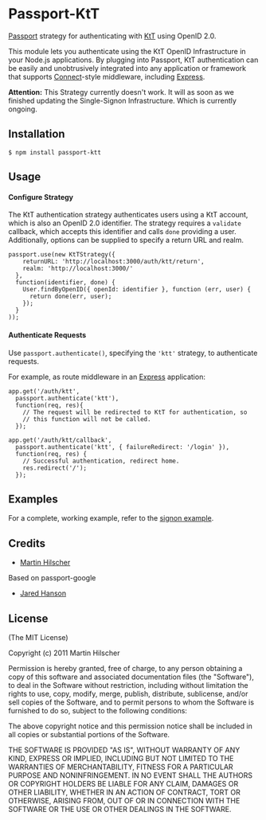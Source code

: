 # Passport-KtT

[Passport](http://passportjs.org/) strategy for authenticating with [KtT](http://id.kreativitaet-trifft-technik.de/openidserver)
using OpenID 2.0.

This module lets you authenticate using the KtT OpenID Infrastructure in your Node.js applications.
By plugging into Passport, KtT authentication can be easily and
unobtrusively integrated into any application or framework that supports
[Connect](http://www.senchalabs.org/connect/)-style middleware, including
[Express](http://expressjs.com/).

**Attention:** This Strategy currently doesn't work. It will as soon as we finished updating the Single-Signon Infrastructure. Which is currently ongoing.


## Installation

    $ npm install passport-ktt

## Usage

#### Configure Strategy

The KtT authentication strategy authenticates users using a KtT account,
which is also an OpenID 2.0 identifier.  The strategy requires a `validate`
callback, which accepts this identifier and calls `done` providing a user.
Additionally, options can be supplied to specify a return URL and realm.

    passport.use(new KtTStrategy({
        returnURL: 'http://localhost:3000/auth/ktt/return',
        realm: 'http://localhost:3000/'
      },
      function(identifier, done) {
        User.findByOpenID({ openId: identifier }, function (err, user) {
          return done(err, user);
        });
      }
    ));

#### Authenticate Requests

Use `passport.authenticate()`, specifying the `'ktt'` strategy, to
authenticate requests.

For example, as route middleware in an [Express](http://expressjs.com/)
application:

    app.get('/auth/ktt',
      passport.authenticate('ktt'),
      function(req, res){
        // The request will be redirected to KtT for authentication, so
        // this function will not be called.
      });

    app.get('/auth/ktt/callback', 
      passport.authenticate('ktt', { failureRedirect: '/login' }),
      function(req, res) {
        // Successful authentication, redirect home.
        res.redirect('/');
      });

## Examples

For a complete, working example, refer to the [signon example](https://github.com/ktt-ol/passport-ktt/tree/master/examples/signon).

## Credits

- [Martin Hilscher](http://github.com/xinitrc)

Based on passport-google

- [Jared Hanson](http://github.com/jaredhanson)

## License

(The MIT License)

Copyright (c) 2011 Martin Hilscher

Permission is hereby granted, free of charge, to any person obtaining a copy of
this software and associated documentation files (the "Software"), to deal in
the Software without restriction, including without limitation the rights to
use, copy, modify, merge, publish, distribute, sublicense, and/or sell copies of
the Software, and to permit persons to whom the Software is furnished to do so,
subject to the following conditions:

The above copyright notice and this permission notice shall be included in all
copies or substantial portions of the Software.

THE SOFTWARE IS PROVIDED "AS IS", WITHOUT WARRANTY OF ANY KIND, EXPRESS OR
IMPLIED, INCLUDING BUT NOT LIMITED TO THE WARRANTIES OF MERCHANTABILITY, FITNESS
FOR A PARTICULAR PURPOSE AND NONINFRINGEMENT. IN NO EVENT SHALL THE AUTHORS OR
COPYRIGHT HOLDERS BE LIABLE FOR ANY CLAIM, DAMAGES OR OTHER LIABILITY, WHETHER
IN AN ACTION OF CONTRACT, TORT OR OTHERWISE, ARISING FROM, OUT OF OR IN
CONNECTION WITH THE SOFTWARE OR THE USE OR OTHER DEALINGS IN THE SOFTWARE.
